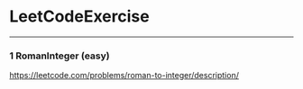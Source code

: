 # LeetCodeExercise
---
### 1 RomanInteger (easy)
https://leetcode.com/problems/roman-to-integer/description/
